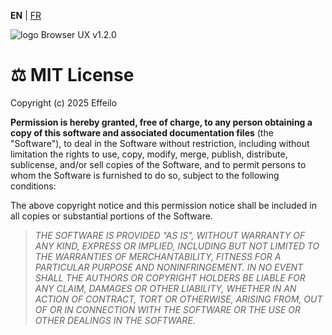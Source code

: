 **EN** | [FR](../fr/LICENCE.md)

<div>
  <img src="https://browserux.com/assets/images/browser-ui-logo-150x150.png" alt="logo Browser UX v1.2.0"/>
</div>

# ⚖️ MIT License

Copyright (c) 2025 Effeilo

**Permission is hereby granted, free of charge, to any person obtaining a copy of this software and associated documentation files** (the "Software"), to deal
in the Software without restriction, including without limitation the rights to use, copy, modify, merge, publish, distribute, sublicense, and/or sell copies of the Software, and to permit persons to whom the Software is furnished to do so, subject to the following conditions:

The above copyright notice and this permission notice shall be included in all copies or substantial portions of the Software.

> *THE SOFTWARE IS PROVIDED "AS IS", WITHOUT WARRANTY OF ANY KIND, EXPRESS OR IMPLIED, INCLUDING BUT NOT LIMITED TO THE WARRANTIES OF MERCHANTABILITY, FITNESS FOR A PARTICULAR PURPOSE AND NONINFRINGEMENT. IN NO EVENT SHALL THE
AUTHORS OR COPYRIGHT HOLDERS BE LIABLE FOR ANY CLAIM, DAMAGES OR OTHER LIABILITY, WHETHER IN AN ACTION OF CONTRACT, TORT OR OTHERWISE, ARISING FROM, OUT OF OR IN CONNECTION WITH THE SOFTWARE OR THE USE OR OTHER DEALINGS IN THE SOFTWARE.*
